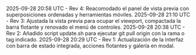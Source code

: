 2025-09-28 20:58 UTC - Rev 4: Reacomodado el panel de vista previa con superposiciones ordenadas y herramientas móviles.
2025-09-28 21:10 UTC - Rev 3: Ajustada la vista previa para ocupar el viewport, compactada la barra flotante y renovado el menú de controles.
2025-09-28 20:38 UTC - Rev 2: Añadido script update.sh para ejecutar git pull origin con la rama o tag indicado.
2025-09-28 20:29 UTC - Rev 1: Actualización de la interfaz con barra de estado integrada, acciones flotantes y galería en modal.

